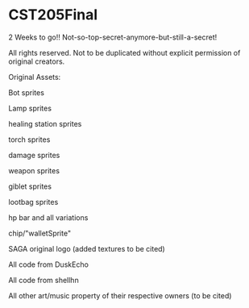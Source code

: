 # CST205Final
2 Weeks to go!! Not-so-top-secret-anymore-but-still-a-secret!

All rights reserved.  Not to be duplicated without explicit permission of original creators.

Original Assets:

Bot sprites

Lamp sprites

healing station sprites

torch sprites

damage sprites

weapon sprites

giblet sprites

lootbag sprites

hp bar and all variations

chip/"walletSprite"

SAGA original logo (added textures to be cited)

All code from DuskEcho

All code from shellhn

All other art/music property of their respective owners (to be cited)
